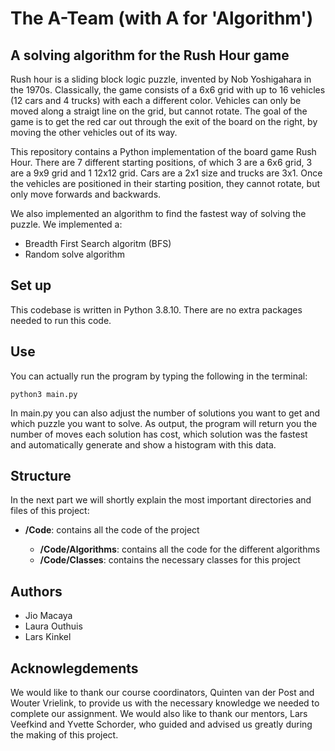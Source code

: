# The A-Team (with A for 'Algorithm')
## A solving algorithm for the Rush Hour game 
Rush hour is a sliding block logic puzzle, invented by Nob Yoshigahara in the 1970s. Classically, the game consists of a 6x6 grid with up to 16 vehicles (12 cars and 4 trucks) with each a different color. Vehicles can only be moved along a straigt line on the grid, but cannot rotate. The goal of the game is to get the red car out through the exit of the board on the right, by moving the other vehicles out of its way. 

This repository contains a Python implementation of the board game Rush Hour. There are 7 different starting positions, of which 3 are a 6x6 grid, 3 are a 9x9 grid and 1 12x12 grid. Cars are a 2x1 size and trucks are 3x1. Once the vehicles are positioned in their starting position, they cannot rotate, but only move forwards and backwards.

We also implemented an algorithm to find the fastest way of solving the puzzle. We implemented a:
<ul>
    <li>Breadth First Search algoritm (BFS)</li>
    <li>Random solve algorithm</li>
</ul>

## Set up
This codebase is written in Python 3.8.10. There are no extra packages needed to run this code.

<!-- 
Ik weet ff niet zeker of we extra packages hebben gebruikt maar als we die wel hebben gebruikt moeten we dat ff in een requirements.txt zetten en dan dit erbij zetten:

In requirements.txt all the packages that are needed to run this code are listed. You can easily install these packages via:
<pre><code>pip install -r requirements.txt</code></pre> -->

## Use
You can actually run the program by typing the following in the terminal:
<pre><code>python3 main.py</code></pre>
In main.py you can also adjust the number of solutions you want to get and which puzzle you want to solve. As output, the program will return you the number of moves each solution has cost, which solution was the fastest and automatically generate and show a histogram with this data.

## Structure
In the next part we will shortly explain the most important directories and files of this project:
<ul>
    <li><strong>/Code</strong>: contains all the code of the project</li>
    <ul>
    <li><strong>/Code/Algorithms</strong>: contains all the code for the different algorithms</li>
    <li><strong>/Code/Classes</strong>: contains the necessary classes for this project</li>
    </ul>
</ul>

## Authors
<ul>
    <li>Jio Macaya</li>
    <li>Laura Outhuis</li>
    <li>Lars Kinkel</li>
</ul>

## Acknowlegdements
We would like to thank our course coordinators, Quinten van der Post and Wouter Vrielink, to provide us with the necessary knowledge we needed to complete our assignment. We would also like to thank our mentors, Lars Veefkind and Yvette Schorder, who guided and advised us greatly during the making of this project.